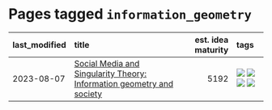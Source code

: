 # Pages tagged `information_geometry`

|last_modified|title|est. idea maturity|tags
|:---|:---|---:|:---|
|2023-08-07|[Social Media and Singularity Theory: Information geometry and society](../entries/social_singularities.md)|5192|[![](https://img.shields.io/badge/tag-alignment-32d44f)](../tags/alignment.md) [![](https://img.shields.io/badge/tag-information_geometry-4ed36d)](../tags/information_geometry.md) [![](https://img.shields.io/badge/tag-philosophy-e839f4)](../tags/philosophy.md) [![](https://img.shields.io/badge/tag-publication-48fb29)](../tags/publication.md)|